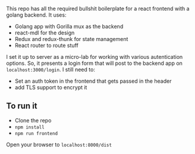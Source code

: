 This repo has all the required bullshit boilerplate for a react frontend with a golang backend.  It uses:

* Golang app with Gorilla mux as the backend
* react-mdl for the design
* Redux and redux-thunk for state management
* React router to route stuff

I set it up to server as a micro-lab for working with various autentication options.  So, it presents a login form that will post to the backend app on `localhost:3000/login`.  I still need to:

* Set an auth token in the frontend that gets passed in the header
* add TLS support to encrypt it

## To run it

* Clone the repo
* `npm install`
* `npm run frontend`

Open your browser to `localhost:8000/dist`

